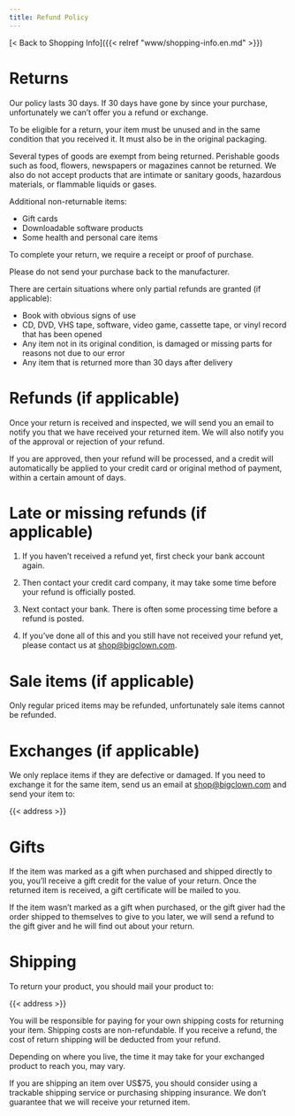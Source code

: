 ```yaml
---
title: Refund Policy
---
```


[< Back to Shopping Info]({{< relref "www/shopping-info.en.md" >}})

# Returns

Our policy lasts 30 days. If 30 days have gone by since your purchase, unfortunately we can’t offer you a refund or exchange.

To be eligible for a return, your item must be unused and in the same condition that you received it. It must also be in the original packaging.

Several types of goods are exempt from being returned. Perishable goods such as food, flowers, newspapers or magazines cannot be returned. We also do not accept products that are intimate or sanitary goods, hazardous materials, or flammable liquids or gases.

Additional non-returnable items:

* Gift cards
* Downloadable software products
* Some health and personal care items

To complete your return, we require a receipt or proof of purchase.

Please do not send your purchase back to the manufacturer.

There are certain situations where only partial refunds are granted (if applicable):

* Book with obvious signs of use
* CD, DVD, VHS tape, software, video game, cassette tape, or vinyl record that has been opened
* Any item not in its original condition, is damaged or missing parts for reasons not due to our error
* Any item that is returned more than 30 days after delivery

# Refunds (if applicable)

Once your return is received and inspected, we will send you an email to notify you that we have received your returned item. We will also notify you of the approval or rejection of your refund.

If you are approved, then your refund will be processed, and a credit will automatically be applied to your credit card or original method of payment, within a certain amount of days.

# Late or missing refunds (if applicable)

1. If you haven’t received a refund yet, first check your bank account again.

2. Then contact your credit card company, it may take some time before your refund is officially posted.

3. Next contact your bank. There is often some processing time before a refund is posted.

4. If you’ve done all of this and you still have not received your refund yet, please contact us at [shop@bigclown.com](mailto:shop@bigclown.com).

# Sale items (if applicable)

Only regular priced items may be refunded, unfortunately sale items cannot be refunded.

# Exchanges (if applicable)

We only replace items if they are defective or damaged. If you need to exchange it for the same item, send us an email at shop@bigclown.com and send your item to:

{{< address >}}

# Gifts

If the item was marked as a gift when purchased and shipped directly to you, you’ll receive a gift credit for the value of your return. Once the returned item is received, a gift certificate will be mailed to you.

If the item wasn’t marked as a gift when purchased, or the gift giver had the order shipped to themselves to give to you later, we will send a refund to the gift giver and he will find out about your return.

# Shipping

To return your product, you should mail your product to:

{{< address >}}

You will be responsible for paying for your own shipping costs for returning your item. Shipping costs are non-refundable. If you receive a refund, the cost of return shipping will be deducted from your refund.

Depending on where you live, the time it may take for your exchanged product to reach you, may vary.

If you are shipping an item over US$75, you should consider using a trackable shipping service or purchasing shipping insurance. We don’t guarantee that we will receive your returned item.
